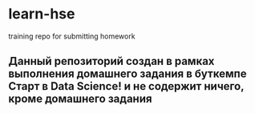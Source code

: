 # learn-hse
training repo for submitting homework

## Данный репозиторий создан в рамках выполнения домашнего задания в буткемпе Старт в Data Science! и не содержит ничего, кроме домашнего задания
